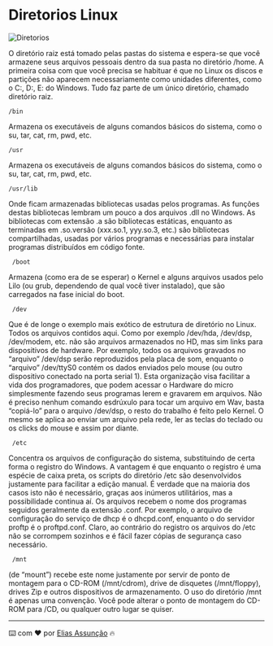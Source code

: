 # Diretorios Linux

![Diretorios](https://www.google.com/url?sa=i&url=https%3A%2F%2Fivanix.wordpress.com%2F2008%2F10%2F23%2Festrutura-de-diretorios-no-gnulinux%2F&psig=AOvVaw2luJ5H2nJ3svjnAXiKHNoy&ust=1697157514854000&source=images&cd=vfe&opi=89978449&ved=0CBEQjRxqFwoTCJDXq8ii74EDFQAAAAAdAAAAABAE)

O diretório raiz está tomado pelas pastas do sistema e espera-se que você armazene seus arquivos pessoais dentro da sua pasta no diretório /home. A primeira coisa com que você precisa se habituar é que no Linux os discos e partições não aparecem necessariamente como unidades diferentes, como o C:, D:, E: do Windows. Tudo faz parte de um único diretório, chamado diretório raiz.  

```
/bin
```
Armazena os executáveis de alguns comandos básicos do sistema, como o su, tar, cat, rm, pwd, etc.

```
/usr
```
Armazena os executáveis de alguns comandos básicos do sistema, como o su, tar, cat, rm, pwd, etc.

```
/usr/lib
```
 Onde ficam armazenadas bibliotecas usadas pelos programas. As funções destas bibliotecas lembram um pouco a dos arquivos .dll no Windows. As bibliotecas com extensão .a são bibliotecas estáticas, enquanto as terminadas em .so.versão (xxx.so.1, yyy.so.3, etc.) são bibliotecas compartilhadas, usadas por vários programas e necessárias para instalar programas distribuídos em código fonte.

```
 /boot
```
Armazena (como era de se esperar) o Kernel e alguns arquivos usados pelo Lilo (ou grub, dependendo de qual você tiver instalado), que são carregados na fase inicial do boot.

```
 /dev
```
Que é de longe o exemplo mais exótico de estrutura de diretório no Linux. Todos os arquivos contidos aqui. Como por exemplo /dev/hda, /dev/dsp, /dev/modem, etc. não são arquivos armazenados no HD, mas sim links para dispositivos de hardware. Por exemplo, todos os arquivos gravados no “arquivo” /dev/dsp serão reproduzidos pela placa de som, enquanto o “arquivo” /dev/ttyS0 contém os dados enviados pelo mouse (ou outro dispositivo conectado na porta serial 1). Esta organização visa facilitar a vida dos programadores, que podem acessar o Hardware do micro simplesmente fazendo seus programas lerem e gravarem em arquivos. Não é preciso nenhum comando esdrúxulo para tocar um arquivo em Wav, basta “copiá-lo” para o arquivo /dev/dsp, o resto do trabalho é feito pelo Kernel. O mesmo se aplica ao enviar um arquivo pela rede, ler as teclas do teclado ou os clicks do mouse e assim por diante.

```
 /etc
```
Concentra os arquivos de configuração do sistema, substituindo de certa forma o registro do Windows. A vantagem é que enquanto o registro é uma espécie de caixa preta, os scripts do diretório /etc são desenvolvidos justamente para facilitar a edição manual. É verdade que na maioria dos casos isto não é necessário, graças aos inúmeros utilitários, mas a possibilidade continua aí. Os arquivos recebem o nome dos programas seguidos geralmente da extensão .conf. Por exemplo, o arquivo de configuração do serviço de dhcp é o dhcpd.conf, enquanto o do servidor proftp é o proftpd.conf. Claro, ao contrário do registro os arquivos do /etc não se corrompem sozinhos e é fácil fazer cópias de segurança caso necessário.

```
 /mnt
```
(de “mount”) recebe este nome justamente por servir de ponto de montagem para o CD-ROM (/mnt/cdrom), drive de disquetes (/mnt/floppy), drives Zip e outros dispositivos de armazenamento. O uso do diretório /mnt é apenas uma convenção. Você pode alterar o ponto de montagem do CD-ROM para /CD, ou qualquer outro lugar se quiser.

---
⌨️ com ❤️ por [Elias Assunção](https://github.com/Hooligam) 🔥